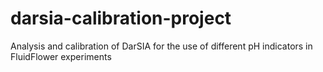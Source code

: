 # darsia-calibration-project
Analysis and calibration of DarSIA for the use of different pH indicators in FluidFlower experiments
